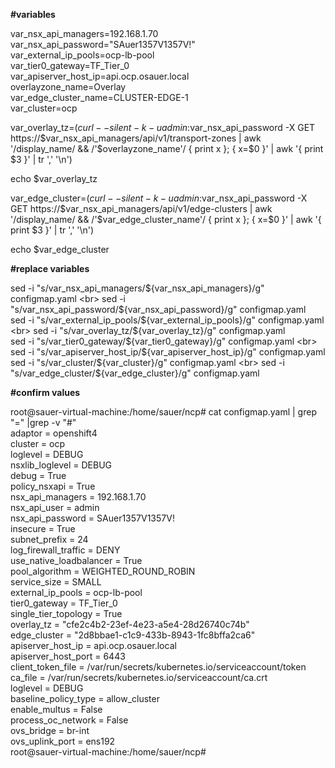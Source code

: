 

**#variables**

var_nsx_api_managers=192.168.1.70  <br>
var_nsx_api_password="SAuer1357V1357V!"   <br>
var_external_ip_pools=ocp-lb-pool  <br>
var_tier0_gateway=TF_Tier_0  <br>
var_apiserver_host_ip=api.ocp.osauer.local  <br>
overlayzone_name=Overlay  <br>
var_edge_cluster_name=CLUSTER-EDGE-1  <br>
var_cluster=ocp  <br>

var_overlay_tz=$(curl --silent -k -u admin:$var_nsx_api_password -X GET https://$var_nsx_api_managers/api/v1/transport-zones | awk '/display_name/ && /'$overlayzone_name'/ { print x }; { x=$0 }' | awk '{ print $3 }' | tr ',' '\n')

echo $var_overlay_tz  <br>

var_edge_cluster=$(curl --silent -k -u admin:$var_nsx_api_password -X GET https://$var_nsx_api_managers/api/v1/edge-clusters | awk '/display_name/ && /'$var_edge_cluster_name'/ { print x }; { x=$0 }' | awk '{ print $3 }' | tr ',' '\n')

echo $var_edge_cluster


**#replace variables**

sed -i "s/var_nsx_api_managers/${var_nsx_api_managers}/g" configmap.yaml  <br>
sed -i "s/var_nsx_api_password/${var_nsx_api_password}/g" configmap.yaml  <br>
sed -i "s/var_external_ip_pools/${var_external_ip_pools}/g" configmap.yaml  <br>
sed -i "s/var_overlay_tz/${var_overlay_tz}/g" configmap.yaml  <br>
sed -i "s/var_tier0_gateway/${var_tier0_gateway}/g" configmap.yaml  <br>
sed -i "s/var_apiserver_host_ip/${var_apiserver_host_ip}/g" configmap.yaml  <br>
sed -i "s/var_cluster/${var_cluster}/g" configmap.yaml  <br>
sed -i "s/var_edge_cluster/${var_edge_cluster}/g" configmap.yaml  <br>

**#confirm values**

root@sauer-virtual-machine:/home/sauer/ncp# cat configmap.yaml | grep "=" |grep -v "#"  <br>
    adaptor = openshift4  <br>
    cluster = ocp   <br>
    loglevel = DEBUG  <br>
    nsxlib_loglevel = DEBUG  <br>
    debug = True  <br>
    policy_nsxapi = True  <br>
    nsx_api_managers = 192.168.1.70   <br>
    nsx_api_user = admin  <br>
    nsx_api_password = SAuer1357V1357V!   <br>
    insecure = True  <br>
    subnet_prefix = 24  <br>
    log_firewall_traffic = DENY  <br>
    use_native_loadbalancer = True  <br>
    pool_algorithm = WEIGHTED_ROUND_ROBIN  <br>
    service_size = SMALL  <br>
    external_ip_pools = ocp-lb-pool   <br>
    tier0_gateway = TF_Tier_0   <br>
    single_tier_topology = True  <br>
    overlay_tz = "cfe2c4b2-23ef-4e23-a5e4-28d26740c74b"   <br>
    edge_cluster = "2d8bbae1-c1c9-433b-8943-1fc8bffa2ca6"   <br>
    apiserver_host_ip = api.ocp.osauer.local   <br>
    apiserver_host_port = 6443  <br>
    client_token_file = /var/run/secrets/kubernetes.io/serviceaccount/token  <br>
    ca_file = /var/run/secrets/kubernetes.io/serviceaccount/ca.crt  <br>
    loglevel = DEBUG  <br>
    baseline_policy_type = allow_cluster  <br>
    enable_multus = False  <br>
    process_oc_network = False  <br>
    ovs_bridge = br-int  <br>
    ovs_uplink_port = ens192  <br>
root@sauer-virtual-machine:/home/sauer/ncp#   <br>
